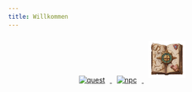 ```yaml
---
title: Willkommen
---
```



<center>
        <a href=2-Quest/LandingpageQuest“><img src='questbook4trans' alt="quest" width="75px" height="75px" style="margin:10px">
        </a>
        <a href=3-NPC/01LandingpageNPC><img src='npcs3trans' alt="npc" width="75px" height="75px" style="margin:10px">
        </a>
        <a href=4-Orte/01LandingpageOrte><img src='compass3trans.png' alt="orte" width="75px" height="75px" style="margin:10px">
        </a>
</center>

